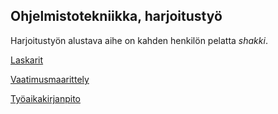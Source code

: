 ## Ohjelmistotekniikka, harjoitustyö

Harjoitustyön alustava aihe on kahden henkilön pelatta *shakki*.

[Laskarit](https://github.com/kaarleol/ohte-chess/laskarit)

[Vaatimusmaarittely](https://github.com/kaarleol/ohte-chess/dokumentaatio/vaatimusmaarittely.md)

[Työaikakirjanpito](https://github.com/kaarleol/ohte-chess/dokumentaatio/tyoaikakirjanpito.md)